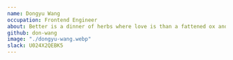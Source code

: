 ```yaml
---
name: Dongyu Wang
occupation: Frontend Engineer
about: Better is a dinner of herbs where love is than a fattened ox and hatred with it.
github: don-wang
image: "./dongyu-wang.webp"
slack: U024X2QEBK5
---
```

